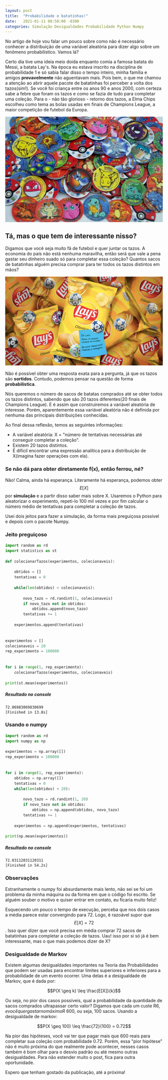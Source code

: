 ```yaml
---
layout: post
title:  "Probabilidade e batatinhas!"
date:   2021-01-11 08:50:00 -0300
categories: Simulação Desigualdades Probabilidade Python Numpy
---
```


No artigo de hoje vou falar um pouco sobre como não é necessário conhecer a distribuição de uma variável aleatória para dizer algo sobre um fenômeno probabilístico. Vamos lá?


Certo dia tive uma ideia meio doida enquanto comia a famosa batata do Messi, a batata Lay's. Na época eu estava inscrito na disciplina de probabilidade 1 e só sabia falar disso o tempo inteiro, minha família e amigos **provavelmente** não aguentavam mais. Pois bem, o que me chamou a atenção ao abrir aquele pacote de batatinhas foi perceber a volta dos tazos(sim!). Se você foi criança entre os anos 90 e anos 2000, com certeza sabe a febre que foram os tazos e como se fazia de tudo para completar uma coleção. Para o - não tão glorioso - retorno dos tazos, a Elma Chips escolheu como tema as bolas usadas em finais de Champions League, a maior competição de futebol da Europa.

![](/assets/tazoooos.jpg)


## Tá, mas o que tem de interessante nisso?

Digamos que você seja muito fã de futebol e quer juntar os tazos. A economia do país não está nenhuma maravilha, então será que vale a pena gastar seu dinheiro suado só para completar essa coleção? Quantos sacos de batatinhas alguém precisa comprar para ter todos os tazos distintos em mãos?

![](/assets/tazo.png)

Não é possível obter uma resposta exata para a pergunta, já que os tazos são **sortidos**. Contudo, podemos pensar na questão de forma **probabilística**.

Nós queremos o número de sacos de batatas comprados até se obter todos os tazos distintos, sabendo que são 20 tazos diferentes(20 finais de Champions League). E é assim que construiremos a variável aleatória de interesse. Porém, aparentemente essa variável aleatória não é definida por nenhuma das principais distribuições conhecidas.

Ao final dessa reflexão, temos as seguintes informações:

- A variável aleatória: X = "número de tentativas necessárias até conseguir completar a coleção".
- Existem 20 tazos distintos.
- É difícil encontrar uma expressão analítica para a distribuição de X(imagina fazer operações com ela).

### Se não dá para obter diretamente f(x), então ferrou, né?

Não! Calma, ainda há esperança. Literamente há esperança, podemos obter $$E[X]$$ por **simulação** e a partir disso saber mais sobre X. Usaremos o Python para aleatorizar o experimento, repeti-lo 100 mil vezes e por fim calcular o número médio de tentativas para completar a coleção de tazos.

Usei dois jeitos para fazer a simulação, da forma mais preguiçosa possível e depois com o pacote Numpy.

### Jeito preguiçoso

```python
import random as rd
import statistics as st

def colecionarTazos(experimentos, colecionaveis):

    obtidos = []
    tentativas = 0

    while(len(obtidos) < colecionaveis):

        novo_tazo = rd.randint(1, colecionaveis)
        if novo_tazo not in obtidos:
            obtidos.append(novo_tazo)
        tentativas += 1

    experimentos.append(tentativas)


experimentos = []
colecionaveis = 20
rep_experimento = 100000


for i in range(1, rep_experimento):
    colecionarTazos(experimentos, colecionaveis)

print(st.mean(experimentos))
```

##### Resultado no console

```
72.06983069830699
[Finished in 13.8s]
```

### Usando o numpy

```python
import random as rd
import numpy as np

experimentos = np.array([])
rep_experimento = 100000


for i in range(1, rep_experimento):
    obtidos = np.array([])
    tentativas = 0
    while(len(obtidos) < 20):

        novo_tazo = rd.randint(1, 20)
        if novo_tazo not in obtidos:
            obtidos = np.append(obtidos, novo_tazo)
        tentativas += 1

    experimentos = np.append(experimentos, tentativas)

print(np.mean(experimentos))
```

##### Resultado no console

```
72.03112031120311
[Finished in 54.2s]
```

### Observações

Estranhamente o numpy foi absurdamente mais lento, não sei se foi um problema da minha máquina ou da forma em que o código foi escrito. Se alguém souber o motivo e quiser entrar em contato, eu ficaria muito feliz!

Esquecendo um pouco o tempo de execução, perceba que nos dois casos a média parece estar convergindo para 72. Logo, é razoável supor que $$E[X] = 72$$. Isso quer dizer que você precisa em média comprar 72 sacos de batatinhas para completar a coleção de tazos. Uau! isso por si só já é bem interessante, mas o que mais podemos dizer de X?

### Desigualdade de Markov

Existem algumas desigualdades importantes na Teoria das Probabilidades que podem ser usadas para encontrar limites superiores e inferiores para a probabilidade de um evento ocorrer. Uma delas é a desigualdade de Markov, que é dada por:

$$P(X \geq k) \leq \frac{E[X]}{k}$$

Ou seja, no pior dos casos possíveis, qual a probabilidade da quantidade de sacos comprados ultrapassar certo valor? Digamos que cada um custe R$6, e você quer gastar no máximo R$ 600, ou seja, 100 sacos. Usando a desigualdade de markov:

$$P(X \geq 100) \leq \frac{72}{100} = 0.72$$

Na pior das hipóteses, você vai ter que pagar mais que 600 reais para completar sua coleção com probabilidade 0.72. Porém, essa "pior hipótese" não é muito próxima do que realmente pode acontecer, nesses casos também é bom olhar para o desvio padrão ou até mesmo outras desigualdades. Para não estender muito o post, fica para outra oportunidade.


Espero que tenham gostado da publicação, até a próxima!















